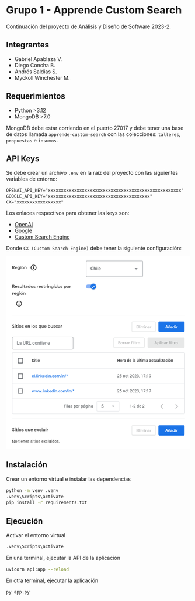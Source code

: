 # Grupo 1 - Apprende Custom Search

Continuación del proyecto de Análisis y Diseño de Software 2023-2.

## Integrantes

- Gabriel Apablaza V.
- Diego Concha B.
- Andrés Saldias S.
- Myckoll Winchester M.

## Requerimientos

- Python >3.12
- MongoDB >7.0

MongoDB debe estar corriendo en el puerto 27017 y debe tener una base de datos llamada `apprende-custom-search` con las colecciones: `talleres`, `propuestas` e `insumos`.

## API Keys

Se debe crear un archivo `.env` en la raíz del proyecto con las siguientes variables de entorno:

```env
OPENAI_API_KEY="xxxxxxxxxxxxxxxxxxxxxxxxxxxxxxxxxxxxxxxxxxxxxxxxxxx"
GOOGLE_API_KEY="xxxxxxxxxxxxxxxxxxxxxxxxxxxxxxxxxxxxxxx"
CX="xxxxxxxxxxxxxxxxx"
```

Los enlaces respectivos para obtener las keys son:

- [OpenAI](https://platform.openai.com/api-keys)
- [Google](https://developers.google.com/custom-search/v1/overview?hl=es-419#api_key)
- [Custom Search Engine](https://programmablesearchengine.google.com/controlpanel/create)

Donde `CX (Custom Search Engine)` debe tener la siguiente configuración:

![Configuración del CX](/static/img/readme/cx-config.png)

## Instalación

Crear un entorno virtual e instalar las dependencias

```bash
python -m venv .venv
.venv\Scripts\activate
pip install -r requirements.txt
```

## Ejecución

Activar el entorno virtual

```bash
.venv\Scripts\activate
```

En una terminal, ejecutar la API de la aplicación

```bash
uvicorn api:app --reload
```

En otra terminal, ejecutar la aplicación

```bash
py app.py
```

